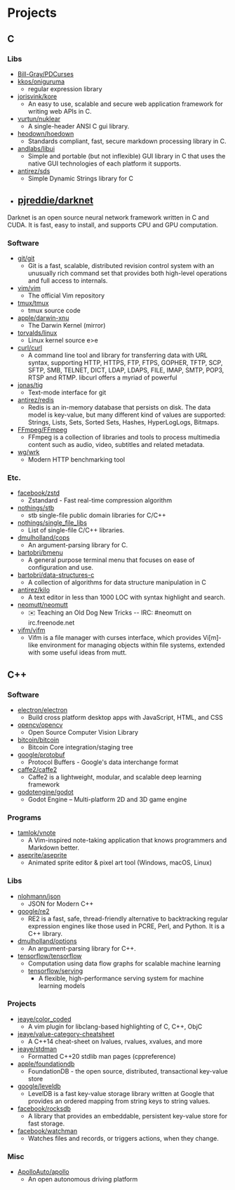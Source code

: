 # Projects


## C

### Libs
- [Bill-Gray/PDCurses](https://github.com/Bill-Gray/PDCurses)
- [kkos/oniguruma](https://github.com/kkos/oniguruma)
  - regular expression library
- [jorisvink/kore](https://github.com/jorisvink/kore)
  - An easy to use, scalable and secure web application framework for writing web APIs in C.
- [vurtun/nuklear](https://github.com/vurtun/nuklear)
  - A single-header ANSI C gui library.
- [heodown/hoedown](https://github.com/heodown/hoedown)
  - Standards compliant, fast, secure markdown processing library in C.
- [andlabs/libui](https://github.com/andlabs/libui)
  - Simple and portable (but not inflexible) GUI library in C that uses the native GUI technologies of each platform it supports.
- [antirez/sds](https://github.com/antirez/sds)
  - Simple Dynamic Strings library for C
- [pjreddie/darknet](https://github.com/pjreddie/darknet)
  - 
Darknet is an open source neural network framework written in C and CUDA. It is fast, easy to install, and supports CPU and GPU computation.

### Software
- [git/git](https://github.com/git/git)
  - Git is a fast, scalable, distributed revision control system with an unusually rich command set that provides both high-level operations and full access to internals.
- [vim/vim](https://github.com/vim/vim)
  - The official Vim repository
- [tmux/tmux](https://github.com/tmux/tmux)
  - tmux source code
- [apple/darwin-xnu](https://github.com/apple/darwin-xnu)
  - The Darwin Kernel (mirror) 
- [torvalds/linux](https://github.com/torvalds/linux)
  - Linux kernel source <tre></tre>e></tre>e
- [curl/curl](https://github.com/curl/curl)
  - A command line tool and library for transferring data with URL syntax, supporting HTTP, HTTPS, FTP, FTPS, GOPHER, TFTP, SCP, SFTP, SMB, TELNET, DICT, LDAP, LDAPS, FILE, IMAP, SMTP, POP3, RTSP and RTMP. libcurl offers a myriad of powerful 
- [jonas/tig](https://github.com/jonas/tig)
  - Text-mode interface for git
- [antirez/redis](https://github.com/antirez/redis)
  - Redis is an in-memory database that persists on disk. The data model is key-value, but many different kind of values are supported: Strings, Lists, Sets, Sorted Sets, Hashes, HyperLogLogs, Bitmaps.
- [FFmpeg/FFmpeg](https://github.com/FFmpeg/FFmpeg)
  - FFmpeg is a collection of libraries and tools to process multimedia content such as audio, video, subtitles and related metadata.
- [wg/wrk](https://github.com/wg/wrk)
  - Modern HTTP benchmarking tool

### Etc.
- [facebook/zstd](https://github.com/facebook/zstd)
  - Zstandard - Fast real-time compression algorithm
- [nothings/stb](https://github.com/nothings/stb)
  - stb single-file public domain libraries for C/C++
- [nothings/single_file_libs](https://github.com/nothings/single_file_libs)
  - List of single-file C/C++ libraries.
- [dmulholland/cops](https://github.com/dmulholland/cops)
  - An argument-parsing library for C.
- [bartobri/bmenu](https://github.com/bartobri/bmenu)
  - A general purpose terminal menu that focuses on ease of configuration and use.
- [bartobri/data-structures-c](https://github.com/bartobri/data-structures-c)
  - A collection of algorithms for data structure manipulation in C
- [antirez/kilo](https://github.com/antirez/kilo)
  - A text editor in less than 1000 LOC with syntax highlight and search.
- [neomutt/neomutt](https://github.com/neomutt/neomutt)
  - ✉️ Teaching an Old Dog New Tricks -- IRC: #neomutt on irc.freenode.net
- [vifm/vifm](https://github.com/vifm/vifm)
  - Vifm is a file manager with curses interface, which provides Vi[m]-like environment for managing objects within file systems, extended with some useful ideas from mutt.


## C++

### Software
- [electron/electron](https://github.com/electron/electron)
  - Build cross platform desktop apps with JavaScript, HTML, and CSS
- [opencv/opencv](https://github.com/opencv/opencv)
  - Open Source Computer Vision Library
- [bitcoin/bitcoin](https://github.com/bitcoin/bitcoin)
  - Bitcoin Core integration/staging tree
- [google/protobuf](https://github.com/google/protobuf)
  - Protocol Buffers - Google's data interchange format 
- [caffe2/caffe2](https://github.com/caffe2/caffe2)
  - Caffe2 is a lightweight, modular, and scalable deep learning framework
- [godotengine/godot](https://github.com/godotengine/godot)
  - Godot Engine – Multi-platform 2D and 3D game engine 

### Programs
- [tamlok/vnote](https://github.com/tamlok/vnote)
  - A Vim-inspired note-taking application that knows programmers and Markdown better. 
- [aseprite/aseprite](https://github.com/aseprite/aseprite)
  - Animated sprite editor & pixel art tool (Windows, macOS, Linux) 


### Libs
- [nlohmann/json](https://github.com/nlohmann/json)
  - JSON for Modern C++
- [google/re2](https://github.com/google/re2)
  - RE2 is a fast, safe, thread-friendly alternative to backtracking regular expression engines like those used in PCRE, Perl, and Python. It is a C++ library.
- [dmulholland/options](https://github.com/dmulholland/options)
  - An argument-parsing library for C++.
- [tensorflow/tensorflow](https://github.com/tensorflow/tensorflow)
  - Computation using data flow graphs for scalable machine learning
  - [tensorflow/serving](https://github.com/tensorflow/serving)
    - A flexible, high-performance serving system for machine learning models

### Projects
- [jeaye/color_coded](https://github.com/jeaye/color_coded)
  - A vim plugin for libclang-based highlighting of C, C++, ObjC
- [jeaye/value-category-cheatsheet](https://github.com/jeaye/value-category-cheatsheet)
  - A C++14 cheat-sheet on lvalues, rvalues, xvalues, and more
- [jeaye/stdman](https://github.com/jeaye/stdman)
  - Formatted C++20 stdlib man pages (cppreference)
- [apple/foundationdb](https://github.com/apple/foundationdb)
  - FoundationDB - the open source, distributed, transactional key-value store
- [google/leveldb](https://github.com/google/leveldb)
  - LevelDB is a fast key-value storage library written at Google that provides an ordered mapping from string keys to string values.
- [facebook/rocksdb](https://github.com/facebook/rocksdb)
  - A library that provides an embeddable, persistent key-value store for fast storage.
- [facebook/watchman](https://github.com/facebook/watchman)
  - Watches files and records, or triggers actions, when they change.

### Misc
- [ApolloAuto/apollo](https://github.com/ApolloAuto/apollo)
  - An open autonomous driving platform

